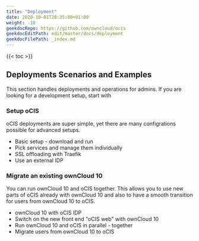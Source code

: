 ```yaml
---
title: "Deployment"
date: 2020-10-01T20:35:00+01:00
weight: -10
geekdocRepo: https://github.com/owncloud/ocis
geekdocEditPath: edit/master/docs/deployment
geekdocFilePath: _index.md
---
```


{{< toc >}}

## Deployments Scenarios and Examples
This section handles deployments and operations for admins. If you are looking for a development setup, start with 

### Setup oCIS
oCIS deployments are super simple, yet there are many configrations possible for advanced setups.

- Basic setup - download and run
- Pick services and manage them individually
- SSL offloading with Traefik
- Use an external IDP

### Migrate an existing ownCloud 10
You can run ownCloud 10 and oCIS together. This allows you to use new parts of oCIS already with ownCloud 10 and also to have a smooth transition for users from ownCloud 10 to oCIS.

- ownCloud 10 with oCIS IDP
- Switch on the new front end "oCIS web" with ownCloud 10
- Run ownCloud 10 and oCIS in parallel - together
- Migrate users from ownCloud 10 to oCIS
